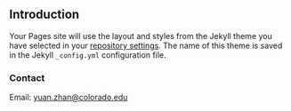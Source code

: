 
## Introduction


Your Pages site will use the layout and styles from the Jekyll theme you have selected in your [repository settings](https://github.com/yzhanquanta/yzhanquanta.github.io/settings/pages). The name of this theme is saved in the Jekyll `_config.yml` configuration file.

### Contact

Email: <yuan.zhan@colorado.edu>

